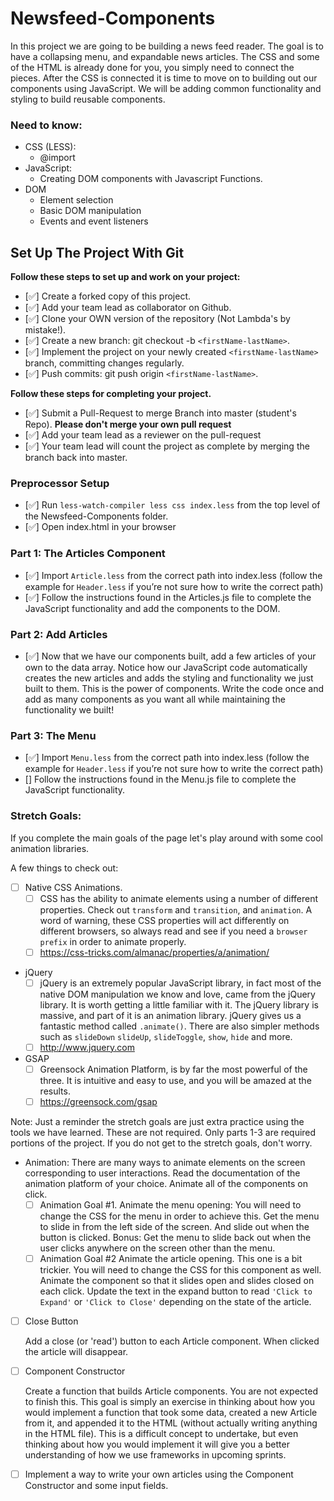 # Newsfeed-Components

In this project we are going to be building a news feed reader. The goal is to have a collapsing menu, and expandable news articles. The CSS and some of the HTML is already done for you, you simply need to connect the pieces. After the CSS is connected it is time to move on to building out our components using JavaScript. We will be adding common functionality and styling to build reusable components.

### Need to know:
* CSS (LESS):
  * @import
* JavaScript:
  * Creating DOM components with Javascript Functions.
* DOM
  * Element selection
  * Basic DOM manipulation
  * Events and event listeners

## Set Up The Project With Git

**Follow these steps to set up and work on your project:**

* [✅] Create a forked copy of this project.
* [✅] Add your team lead as collaborator on Github.
* [✅] Clone your OWN version of the repository (Not Lambda's by mistake!).
* [✅] Create a new branch: git checkout -b `<firstName-lastName>`.
* [✅] Implement the project on your newly created `<firstName-lastName>` branch, committing changes regularly.
* [✅] Push commits: git push origin `<firstName-lastName>`.

**Follow these steps for completing your project.**

* [✅] Submit a Pull-Request to merge <firstName-lastName> Branch into master (student's  Repo). **Please don't merge your own pull request**
* [✅] Add your team lead as a reviewer on the pull-request
* [✅] Your team lead will count the project as complete by merging the branch back into master.

### Preprocessor Setup

  * [✅] Run `less-watch-compiler less css index.less` from the top level of the Newsfeed-Components folder. 
  * [✅] Open index.html in your browser

### Part 1: The Articles Component
* [✅] Import `Article.less` from the correct path into index.less (follow the example for `Header.less` if you’re not sure how to write the correct path)
* [✅] Follow the instructions found in the Articles.js file to complete the JavaScript functionality and add the components to the DOM.

### Part 2: Add Articles

* [✅] Now that we have our components built, add a few articles of your own to the data array. Notice how our JavaScript code automatically creates the new articles and adds the styling and functionality we just built to them. This is the power of components. Write the code once and add as many components as you want all while maintaining the functionality we built!

### Part 3: The Menu

* [✅] Import `Menu.less` from the correct path into index.less (follow the example for `Header.less` if you’re not sure how to write the correct path)
* [] Follow the instructions found in the Menu.js file to complete the JavaScript functionality. 

### Stretch Goals:

If you complete the main goals of the page let's play around with some cool animation libraries.

A few things to check out: 
* [ ] Native CSS Animations. 
  * [ ] CSS has the ability to animate elements using a number of different properties. Check out `transform` and `transition`, and `animation`. A word of warning, these CSS properties will act differently on different browsers, so always read and see if you need a `browser prefix` in order to animate properly. 
  * [ ] https://css-tricks.com/almanac/properties/a/animation/
* jQuery
  * [ ] jQuery is an extremely popular JavaScript library, in fact most of the native DOM manipulation we know and love, came from the jQuery library. It is worth getting a little familiar with it. The jQuery library is massive, and part of it is an animation library. jQuery gives us a fantastic method called `.animate()`. There are also simpler methods such as `slideDown` `slideUp`, `slideToggle`, `show`, `hide` and more.
  * [ ] http://www.jquery.com
* GSAP
  * [ ] Greensock Animation Platform, is by far the most powerful of the three. It is intuitive and easy to use, and you will be amazed at the results.
  * [ ] https://greensock.com/gsap

Note: Just a reminder the stretch goals are just extra practice using the tools we have learned. These are not required. Only parts 1-3 are required portions of the project. If you do not get to the stretch goals, don't worry.

* Animation: There are many ways to animate elements on the screen corresponding to user interactions.  Read the documentation of the animation platform of your choice. Animate all of the components on click.
  * [ ] Animation Goal #1. Animate the menu opening: You will need to change the CSS for the menu in order to achieve this. Get the menu to slide in from the left side of the screen. And slide out when the button is clicked. Bonus: Get the menu to slide back out when the user clicks anywhere on the screen other than the menu. 
  * [ ] Animation Goal #2 Animate the article opening. This one is a bit trickier. You will need to change the CSS for this component as well. Animate the component so that it slides open and slides closed on each click. Update the text in the expand button to read `'Click to Expand'` or `'Click to Close'` depending on the state of the article. 

* [ ] Close Button

  Add a close (or 'read') button to each Article component. When clicked the article will disappear.

* [ ] Component Constructor
  
  Create a function that builds Article components. You are not expected to finish this. This goal is simply an exercise in thinking about how you would implement a function that took some data, created a new Article from it, and appended it to the HTML (without actually writing anything in the HTML file). This is a difficult concept to undertake, but even thinking about how you would implement it will give you a better understanding of how we use frameworks in upcoming sprints. 

* [ ] Implement a way to write your own articles using the Component Constructor and some input fields. 
